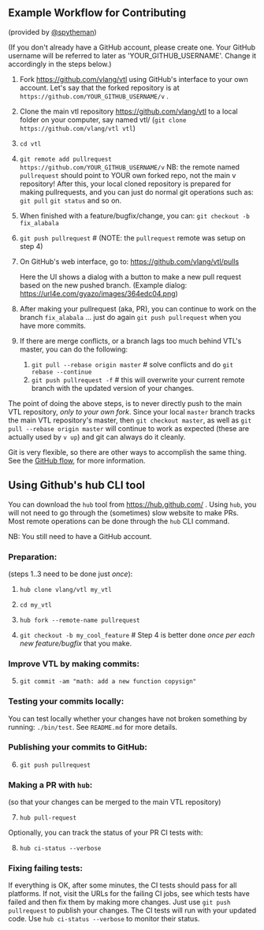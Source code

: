 ## Example Workflow for Contributing

(provided by [@spytheman](https://github.com/spytheman))

(If you don't already have a GitHub account, please create one. Your GitHub
username will be referred to later as 'YOUR_GITHUB_USERNAME'. Change it
accordingly in the steps below.)

1. Fork https://github.com/vlang/vtl using GitHub's interface to your own account.
   Let's say that the forked repository is at
   `https://github.com/YOUR_GITHUB_USERNAME/v` .
2. Clone the main vtl repository https://github.com/vlang/vtl to a local folder on
   your computer, say named vtl/ (`git clone https://github.com/vlang/vtl vtl`)
3. `cd vtl`
4. `git remote add pullrequest https://github.com/YOUR_GITHUB_USERNAME/v`
   NB: the remote named `pullrequest` should point to YOUR own forked repo, not the
   main v repository! After this, your local cloned repository is prepared for
   making pullrequests, and you can just do normal git operations such as:
   `git pull` `git status` and so on.

5. When finished with a feature/bugfix/change, you can:
   `git checkout -b fix_alabala`
6. `git push pullrequest` # (NOTE: the `pullrequest` remote was setup on step 4)
7. On GitHub's web interface, go to: https://github.com/vlang/vtl/pulls

   Here the UI shows a dialog with a button to make a new pull request based on
   the new pushed branch.
   (Example dialog: https://url4e.com/gyazo/images/364edc04.png)

8. After making your pullrequest (aka, PR), you can continue to work on the
   branch `fix_alabala` ... just do again `git push pullrequest` when you have more
   commits.

9. If there are merge conflicts, or a branch lags too much behind VTL's master,
   you can do the following:

   1. `git pull --rebase origin master` # solve conflicts and do
      `git rebase --continue`
   2. `git push pullrequest -f` # this will overwrite your current remote branch
      with the updated version of your changes.

The point of doing the above steps, is to never directly push to the main VTL
repository, _only to your own fork_. Since your local `master` branch tracks the
main VTL repository's master, then `git checkout master`, as well as
`git pull --rebase origin master` will continue to work as expected
(these are actually used by `v up`) and git can always do it cleanly.

Git is very flexible, so there are other ways to accomplish the same thing.
See the [GitHub flow](https://guides.github.com/introduction/git-handbook/#github), for more information.

## Using Github's hub CLI tool

You can download the `hub` tool from https://hub.github.com/ . Using
`hub`, you will not need to go through the (sometimes) slow website
to make PRs. Most remote operations can be done through the `hub` CLI
command.

NB: You still need to have a GitHub account.

### Preparation:

(steps 1..3 need to be done just _once_):

1. `hub clone vlang/vtl my_vtl`
2. `cd my_vtl`
3. `hub fork --remote-name pullrequest`

4. `git checkout -b my_cool_feature` # Step 4 is better done _once per each new
   feature/bugfix_ that you make.

### Improve VTL by making commits:

5. `git commit -am "math: add a new function copysign"`

### Testing your commits locally:

You can test locally whether your changes have not broken something by
running: `./bin/test`. See `README.md` for more details.

### Publishing your commits to GitHub:

6. `git push pullrequest`

### Making a PR with `hub`:

(so that your changes can be merged to the main VTL repository)

7. `hub pull-request`

Optionally, you can track the status of your PR CI tests with:

8. `hub ci-status --verbose`

### Fixing failing tests:

If everything is OK, after some minutes, the CI tests should pass for
all platforms. If not, visit the URLs for the failing CI jobs, see
which tests have failed and then fix them by making more changes. Just use
`git push pullrequest` to publish your changes. The CI tests will
run with your updated code. Use `hub ci-status --verbose` to monitor
their status.
